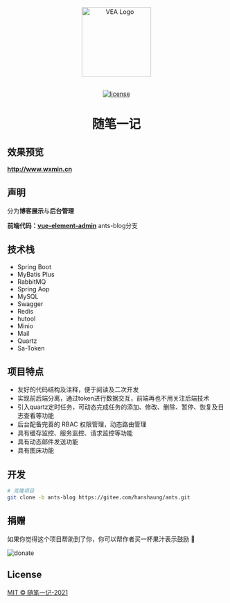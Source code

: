 <div align="center"> <a href="https://github.com/huzhushan/vue3-element-admin"> <img alt="VEA Logo" width="160" src="src//assets//images//logo.png"> </a> <br> <br>

[![license](https://img.shields.io/github/license/mashape/apistatus.svg)](LICENSE)

<h1>随笔一记</h1>
</div>

## 效果预览
**http://www.wxmin.cn**

## 声明

分为**博客展示**与**后台管理**

**前端代码：**[**vue-element-admin**](https://gitee.com/hanshaung/ants-vue) ants-blog分支

## 技术栈

- Spring Boot
- MyBatis Plus
- RabbitMQ
- Spring Aop
- MySQL
- Swagger
- Redis
- hutool
- Minio
- Mail
- Quartz
- Sa-Token


## 项目特点
- 友好的代码结构及注释，便于阅读及二次开发
- 实现前后端分离，通过token进行数据交互，前端再也不用关注后端技术
- 引入quartz定时任务，可动态完成任务的添加、修改、删除、暂停、恢复及日志查看等功能
- 后台配备完善的 RBAC 权限管理，动态路由管理
- 具有缓存监控、服务监控、请求监控等功能
- 具有动态邮件发送功能
- 具有图床功能

## 开发

```bash
# 克隆项目
git clone -b ants-blog https://gitee.com/hanshaung/ants.git

```



## 捐赠

如果你觉得这个项目帮助到了你，你可以帮作者买一杯果汁表示鼓励 :tropical_drink:

![donate](src//assets//images//pay.png)

## License

[MIT © 随笔一记-2021](./LICENSE)
